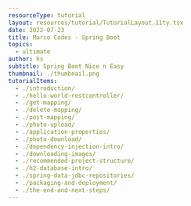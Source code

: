 ```yaml
---
resourceType: tutorial
layout: resources/tutorial/TutorialLayout.11ty.tsx
date: 2022-07-23
title: Marco Codes - Spring Boot
topics:
  - ultimate
author: hs
subtitle: Spring Boot Nice n Easy
thumbnail: ./thumbnail.png
tutorialItems:
  - ./introduction/
  - ./hello-world-restcontroller/
  - ./get-mapping/
  - ./delete-mapping/
  - ./post-mapping/
  - ./photo-upload/
  - ./application-properties/
  - ./photo-download/
  - ./dependency-injection-intro/
  - ./downloading-images/
  - ./recommended-project-structure/
  - ./h2-database-intro/
  - ./spring-data-jdbc-repositories/
  - ./packaging-and-deployment/
  - ./the-end-and-next-steps/
---
```


